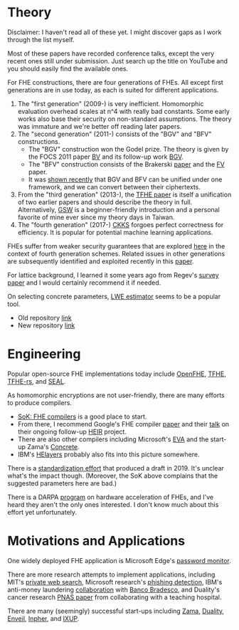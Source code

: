 # Theory

Disclaimer: I haven't read all of these yet. I might discover gaps as I work through the list myself.

Most of these papers have recorded conference talks, except the very recent ones still under submission.
Just search up the title on YouTube and you should easily find the available ones.

For FHE constructions, there are four generations of FHEs. All except first generations are in use today, as each is suited for different applications.
1. The "first generation" (2009-) is very inefficient. Homomorphic evaluation overhead scales at n^4 with really bad constants. Some early works also base their security on non-standard assumptions. The theory was immature and we're better off reading later papers.
2. The "second generation" (2011-) consists of the "BGV" and "BFV" constructions.
	* The "BGV" construction won the Godel prize. The theory is given by the FOCS 2011 paper [BV](https://eprint.iacr.org/2011/344) and its follow-up work [BGV](https://eprint.iacr.org/2011/277).
	* The "BFV" construction consists of the Brakerski [paper](https://eprint.iacr.org/2012/078) and the [FV](https://eprint.iacr.org/2012/144) paper.
	* It was [shown recently](https://eprint.iacr.org/2022/1363) that BGV and BFV can be unified under one framework, and we can convert between their ciphertexts.
3. From the "third generation" (2013-), the [TFHE paper](https://eprint.iacr.org/2018/421) is itself a unification of two earlier papers and should describe the theory in full. Alternatively, [GSW](https://eprint.iacr.org/2013/340) is a beginner-friendly introduction and a personal favorite of mine ever since my theory days in Taiwan.
4. The "fourth generation" (2017-) [CKKS](https://eprint.iacr.org/2016/421) forgoes perfect correctness for efficiency. It is popular for potential machine learning applications.

FHEs suffer from weaker security guarantees that are explored [here](https://eprint.iacr.org/2020/1533) in the context of fourth generation schemes. Related issues in other generations are subsequently identified and exploited recently in this [paper](https://eprint.iacr.org/2024/127).

For lattice background, I learned it some years ago from Regev's [survey paper](https://ieeexplore.ieee.org/document/5497885) and I would certainly recommend it if needed.

On selecting concrete parameters, [LWE estimator](https://www.degruyter.com/document/doi/10.1515/jmc-2015-0016/html) seems to be a popular tool.
* Old repository [link](https://bitbucket.org/malb/lwe-estimator/src/master/)
* New repository [link](https://github.com/malb/lattice-estimator/)

# Engineering

Popular open-source FHE implementations today include [OpenFHE](https://github.com/openfheorg/openfhe-development), [TFHE](https://tfhe.github.io/tfhe/), [TFHE-rs](https://github.com/zama-ai/tfhe-rs), and [SEAL](https://github.com/microsoft/SEAL).

As homomorphic encryptions are not user-friendly, there are many efforts to produce compilers.
* [SoK: FHE compilers](https://arxiv.org/abs/2101.07078) is a good place to start.
* From there, I recommend Google's FHE compiler [paper](https://arxiv.org/abs/2106.07893) and their [talk](https://www.youtube.com/watch?v=kqDFdKUTNA4) on their ongoing follow-up [HEIR](https://heir.dev/) project.
* There are also other compilers including Microsoft's [EVA](https://github.com/microsoft/EVA) and the start-up Zama's [Concrete](https://github.com/zama-ai/concrete).
* IBM's [HElayers](https://ibm.github.io/helayers/index.html) probably also fits into this picture somewhere.

There is a [standardization effort](https://homomorphicencryption.org/) that produced a draft in 2019.
It's unclear what's the impact though. (Moreover, the SoK above complains that the suggested parameters here are bad.)

There is a DARPA [program](https://www.darpa.mil/news-events/2021-03-08) on hardware acceleration of FHEs, and I've heard they aren't the only ones interested. I don't know much about this effort yet unfortunately.

# Motivations and Applications

One widely deployed FHE application is Microsoft Edge's [password monitor](https://www.microsoft.com/en-us/research/blog/password-monitor-safeguarding-passwords-in-microsoft-edge/).

There are more research attempts to implement applications, including MIT's [private web search](https://www.youtube.com/watch?v=96PKpE1VWUs), Microsoft research's [phishing detection](https://ieeexplore.ieee.org/abstract/document/9053729), IBM's anti-money laundering [collaboration](https://ibm-research.medium.com/top-brazilian-bank-pilots-privacy-encryption-quantum-computers-cant-break-92ed2695bf14) with [Banco Bradesco](https://en.wikipedia.org/wiki/Banco_Bradesco), and Duality's cancer research [PNAS paper](https://www.pnas.org/doi/10.1073/pnas.2304415120) from collaborating with a teaching hospital.

There are many (seemingly) successful start-ups including [Zama](https://www.zama.ai/), [Duality](https://dualitytech.com/), [Enveil](https://www.enveil.com/), [Inpher](https://inpher.io/), and [IXUP](https://ixup.com/).
